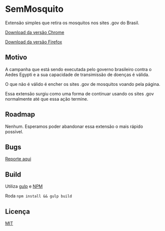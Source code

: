 # SemMosquito

Extensão simples que retira os mosquitos nos sites .gov do Brasil.

[Download da versão Chrome](https://chrome.google.com/webstore/detail/semmosquito/pghhhijpokjijeeemjaafgpbpenodiei)

[Download da versão Firefox](https://addons.mozilla.org/en-US/firefox/addon/sem-mosquito/)

## Motivo

A campanha que está sendo executada pelo governo brasileiro contra o Aedes Egypti e a sua capacidade de transimissão de doenças é válida.

O que não é válido é encher os sites .gov de mosquitos voando pela página.

Essa extensão surgiu como uma forma de continuar usando os sites .gov normalmente até que essa ação termine.

## Roadmap

Nenhum. Esperamos poder abandonar essa extensão o mais rápido possível.

## Bugs

[Reporte aqui](https://github.com/mkautzmann/sem-mosquito/issues/new)

## Build

Utiliza [gulp](http://gulpjs.com) e [NPM](https://npmjs.com)

Roda `npm install && gulp build`

## Licença

[MIT](LICENSE)
